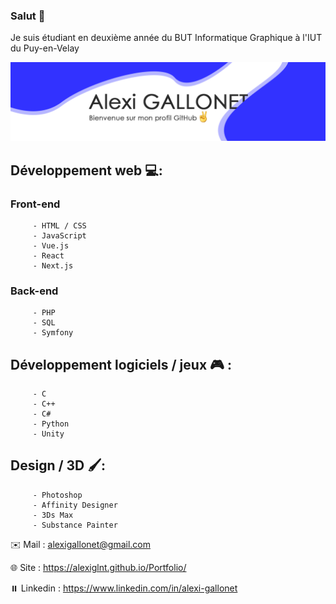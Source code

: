 ### Salut 👋

Je suis étudiant en deuxième année du BUT Informatique Graphique à l'IUT du Puy-en-Velay

![alt text](https://github.com/alexiglnt/alexiglnt/blob/main/img/banniere.png?raw=true)

   ## Développement web 💻: 
   
   
   ### Front-end   
         - HTML / CSS
         - JavaScript
         - Vue.js
         - React 
         - Next.js
         
   ### Back-end   
         - PHP
         - SQL
         - Symfony

   ## Développement logiciels / jeux 🎮 :
      
         - C
         - C++
         - C#
         - Python
         - Unity

   ## Design / 3D 🖌️:
      
         - Photoshop
         - Affinity Designer
         - 3Ds Max
         - Substance Painter
    
✉️ Mail : alexigallonet@gmail.com

🌐 Site : https://alexiglnt.github.io/Portfolio/

⏸️ Linkedin : https://www.linkedin.com/in/alexi-gallonet


<!--
**alexiglnt/alexiglnt** is a ✨ _special_ ✨ repository because its `README.md` (this file) appears on your GitHub profile.

Here are some ideas to get you started:

- 🔭 I’m currently working on ...
- 🌱 I’m currently learning ...
- 👯 I’m looking to collaborate on ...
- 🤔 I’m looking for help with ...
- 💬 Ask me about ...
- 📫 How to reach me: ...
- 😄 Pronouns: ...
- ⚡ Fun fact: ...
-->
